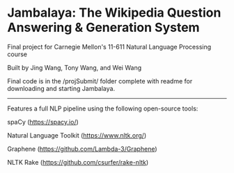 # Jambalaya: The Wikipedia Question Answering & Generation System
Final project for Carnegie Mellon's 11-611 Natural Language Processing course

Built by Jing Wang, Tony Wang, and Wei Wang

Final code is in the /projSubmit/ folder complete with readme for downloading and starting Jambalaya.

------------

Features a full NLP pipeline using the following open-source tools:

spaCy (https://spacy.io/)

Natural Language Toolkit (https://www.nltk.org/)

Graphene (https://github.com/Lambda-3/Graphene)

NLTK Rake (https://github.com/csurfer/rake-nltk)
